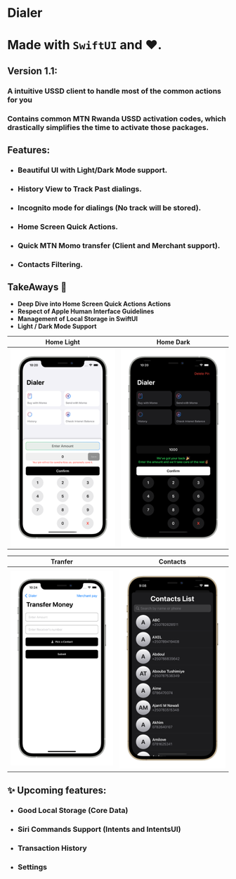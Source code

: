 # Dialer
# Made with  `SwiftUI` and ❤️.

## Version 1.1:

### A intuitive USSD client to handle most of the common actions for you
### Contains common MTN Rwanda USSD activation codes, which drastically simplifies the time to activate those packages. 

## Features:
* ### Beautiful UI with Light/Dark Mode support.
* ### History View to Track Past dialings.
* ### Incognito mode for dialings (No track will be stored).
* ### Home Screen Quick Actions.
* ### Quick MTN Momo transfer (Client and Merchant support).
* ### Contacts Filtering.

## TakeAways 🚀
- **Deep Dive into Home Screen Quick Actions Actions**
- **Respect of Apple Human Interface Guidelines**
- **Management of Local Storage in SwiftUI**
- **Light / Dark Mode Support**

Home Light                 |  Home Dark
:-------------------------:|:-------------------------:
![](light.png)  |  ![](dark.png)

Tranfer                    |  Contacts
:-------------------------:|:-------------------------:
![](send.png)  |  ![](contacts.png)
## ✨ Upcoming features:

* ### Good Local Storage (Core Data)
* ### Siri Commands Support (Intents and IntentsUI)
* ### Transaction History
* ### Settings
